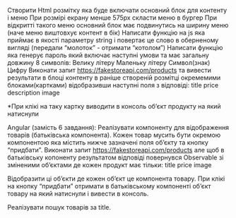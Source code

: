 Створити Html розмітку яка буде включати основний блок для контенту і меню
При розмірі екрану менше 575px скласти меню в бургер
  При відкритті такого меню основний блок має подвинутись на ширину меню (наче меню виштовхує контент в бік)
Написати функцію на js яка приймає в якості параметру string і повертає це слово в оберненому вигляді (передали  “молоток” - отримати “котолом”)
Написати функцію яка генерує пароль який включає наступні умови та має загальну довжину 8 символів:
Велику літеру
Маленьку літеру
Символ(знак)
Цифру
Виконати запит https://fakestoreapi.com/products та вивести результати в блоці контенту в раніше створеній розмітці окремемими блоками(картками) відобразивши наступні поля з відповіді:
title
price
description
image

*При клікі на таку картку виводити в консоль об’єкт продукту на який натиснули

Angular (замість 6 завдання):
Реалізувати компоненту для відображення товарів (батьківська компонента).
Кожен товар мусить бути окремою компонентою яка містить нижче зазначені поля об’єкту та кнопку “придбати”.
Виконати запит https://fakestoreapi.com/products але щоб в батьківську копоненту результатом відповіді повернувся Observable зі зміненими об’єктами де кожен продукт має тільки:
title
price
image


Відобразити ці об’єкти де кожен об’єкт це компонента товару.
При клікі на кнопку  “придбати” отримати в батьківському компоненті об’єкт товару на який натиснули і вивести в консоль.

Реалізувати пошук товарів за title.




